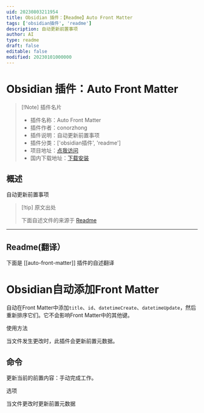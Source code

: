 ```yaml
---
uid: 20230803211954
title: Obsidian 插件：【Readme】Auto Front Matter
tags: ['obsidian插件', 'readme']
description: 自动更新前置事项
author: AI
type: readme
draft: false
editable: false
modified: 20230101000000
---
```


# Obsidian 插件：Auto Front Matter

> [!Note] 插件名片
> - 插件名称：Auto Front Matter
> - 插件作者：conorzhong
> - 插件说明：自动更新前置事项
> - 插件分类：['obsidian插件', 'readme']
> - 项目地址：[点我访问](https://github.com/conorzhong/obsidian-auto-front-matter)
> - 国内下载地址：[下载安装](https://pkmer.cn/products/plugin/pluginMarket/?auto-front-matter)

## 概述

自动更新前置事项



> [!tip] 原文出处
> 
>下面自述文件的来源于 [Readme](https://ghproxy.net/https://raw.githubusercontent.com/conorzhong/obsidian-auto-front-matter/master/README.md)
> 

---

## Readme(翻译）

下面是 [[auto-front-matter]] 插件的自述翻译



# Obsidian自动添加Front Matter

自动在Front Matter中添加`title`、`id`、`datetimeCreate`、`datetimeUpdate`，然后重新排序它们。它不会影响Front Matter中的其他键。

使用方法

当文件发生更改时，此插件会更新前置元数据。

## 命令

更新当前的前置内容：手动完成工作。

选项

当文件更改时更新前置元数据



